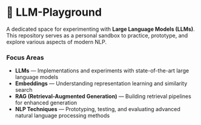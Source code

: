 # 🚀 LLM-Playground

A dedicated space for experimenting with **Large Language Models (LLMs)**.
This repository serves as a personal sandbox to practice, prototype, and explore various aspects of modern NLP.

### Focus Areas

* **LLMs** — Implementations and experiments with state-of-the-art large language models
* **Embeddings** — Understanding representation learning and similarity search
* **RAG (Retrieval-Augmented Generation)** — Building retrieval pipelines for enhanced generation
*  **NLP Techniques** — Prototyping, testing, and evaluating advanced natural language processing methods

